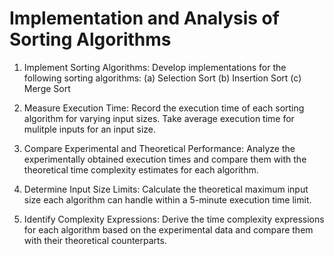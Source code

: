 # Implementation and Analysis of Sorting Algorithms

1. Implement Sorting Algorithms:
  Develop implementations for the following sorting algorithms:
  (a) Selection Sort
  (b) Insertion Sort
  (c) Merge Sort

2. Measure Execution Time:
   Record the execution time of each sorting algorithm for varying input sizes.
   Take average execution time for mulitple inputs for an input size.

3. Compare Experimental and Theoretical Performance:
   Analyze the experimentally obtained execution times and compare them with the
   theoretical time complexity estimates for each algorithm.

4. Determine Input Size Limits:
   Calculate the theoretical maximum input size each algorithm can handle within
    a 5-minute execution time limit.

5. Identify Complexity Expressions:
   Derive the time complexity expressions for each algorithm based on the experimental data
   and compare them with their theoretical counterparts.

